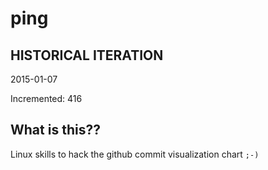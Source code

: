 # ping

## HISTORICAL ITERATION
2015-01-07

Incremented: 416

## What is this?? 
Linux skills to hack the github commit visualization chart `;-)`
